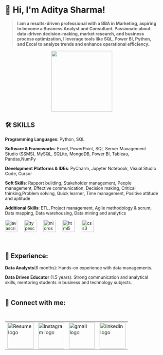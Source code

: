 # 👋 Hi, I'm Aditya Sharma!

>**I am a results-driven professional with a BBA in Marketing, aspiring to become a Business Analyst and Consultant. Passionate about data-driven decision-making, market research, and business process optimization, I leverage tools like SQL, Power BI, Python, and Excel to analyze trends and enhance operational efficiency.**
<p align="center">
<img height="200" src="https://cdn.dribbble.com/users/8619169/screenshots/16116886/media/a63d64bcccad878cb9dfdb9a9f6b6416.gif"  />
</p>

###

## 🛠️ SKILLS  

**Programming Languages**: Python, SQL 

**Software & Frameworks**: Excel, PowerPoint, SQL Server Management Studio (SSMS), MySQL, SQLite, MongoDB, Power BI, Tableau, Pandas,NumPy 

**Development Platforms & IDEs**:  PyCharm, Jupyter Notebook, Visual Studio Code, Cursor 

**Soft Skills**: Rapport building, Stakeholder management, People management, Effective communication, Decision making, Critical thinking,Problem solving, Quick learner, Time management, Positive attitude and aptitude 

**Additional Skills**: ETL, Project management, Agile methodology & scrum, Data mapping, Data warehousing, Data mining and analytics 

<div align="left">
  <img src="https://upload.wikimedia.org/wikipedia/commons/8/87/Sql_data_base_with_logo.png" height="40" alt="javascript logo"  />
  <img width="15" />
  <img src="https://upload.wikimedia.org/wikipedia/commons/c/c3/Python-logo-notext.svg" height="40" alt="typescript logo"  />
  <img width="15" />
  <img src="https://github.com/user-attachments/assets/3ee30f93-8f31-4056-865b-506725bcc546" height="40" alt="microsoft_office_excel"  />
  <img width="15" />
  <img src="https://th.bing.com/th?id=OSK.a7177a97eea720a74a2020d18260a6a0&w=46&h=46&c=11&rs=1&qlt=80&o=6&dpr=1.3&pid=SANGAM" height="40" alt="html5 logo"  />
  <img width="15" />
  <img src="https://upload.wikimedia.org/wikipedia/commons/4/4b/Tableau_Logo.png" height="40" alt="css3 logo"  />
  <img width="15" />
 
</div>
<br><br>

## 💼 Experience:

**Data Analysts**(6 months): Hands-on experience with data managements.

**Data Driven Educator** (1.5 years): Strong communication and analytical skills, mentoring students in business and technology subjects.
<br><br>

###

## 🔗 Connect with me:

<div align = "Center">
  <table>
  <tr>
 <td><a href="https://github.com/Admin0149/Admin0149/blob/main/My%20Resume.pdf" target="_blank">
   <img src="https://github.com/user-attachments/assets/bcd18df5-bed3-41a9-b0ba-e6bc9ac456c3" height="85" alt="Resume logo"  />
</a></td>&nbsp;&nbsp;

 <td><a href="https://www.instagram.com/theadmin2621/?next=%2F" target="_blank">
   <img src="https://github.com/user-attachments/assets/c2e68357-ea95-4f2f-aab5-873148e64216" height="85" alt="Instagram logo" />
</a></td>&nbsp;&nbsp;


   <td><a href="mailto:adityami149@gmail.com" target="_blank">
   <img src="https://github.com/user-attachments/assets/0c8e2fdd-f95f-4801-b57a-bdfdef09a4c8" height="85" alt="gmail logo" />
</a></td>&nbsp;&nbsp;


 <td><a href="https://www.linkedin.com/in/aditya-sharma-429414278/" target="_blank">
   <img src="https://github.com/user-attachments/assets/9fd2f5d3-5103-4463-8289-266e480c705e" height="85" alt="linkedin logo"  />
</a></td>&nbsp;&nbsp;
 </tr>
</table>

</div>

